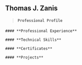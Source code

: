 ## Thomas J. Zanis

>#### **```Professional Profile```**

```
#### **Professional Experience**
```
```
#### **Technical Skills**
```
```
#### **Certificates**
```
```
#### **Projects**
```
